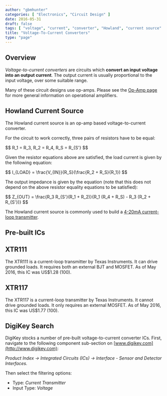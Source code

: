 ```yaml
---
author: "gbmhunter"
categories: [ "Electronics", "Circuit Design" ]
date: 2016-05-31
draft: false
tags: [ "voltage", "current", "converter", "Howland", "current source" ]
title: "Voltage-To-Current Converters"
type: "page"
---
```


## Overview

_Voltage-to-current converters_ are circuits which **convert an input voltage into an output current**. The output current is usually proportional to the input voltage, over some suitable range.

Many of these circuit designs use op-amps. Please see the [Op-Amp page](/electronics/components/op-amps) for more general information on operational amplifiers.

## Howland Current Source

The Howland current source is an op-amp based voltage-to-current converter.

For the circuit to work correctly, three pairs of resistors have to be equal:

<div>$$ R_1 = R_3, R_2 = R_4, R_S = R_{S'} $$</div>

Given the resistor equations above are satisfied, the load current is given by the following equation:

<div>$$ I_{LOAD} = \frac{V_{IN}}{R_S}(\frac{R_2 + R_S}{R_1}) $$</div>

The output impedance is given by the equation (note that this does not depend on the above resistor equality equations to be satisfied):

<div>$$ Z_{OUT} = \frac{R_3 R_{S'}(R_1 + R_2)}{R_1 (R_4 + R_S) - R_3 (R_2 + R_{S'})} $$</div>

The Howland current source is commonly used to build a [4-20mA current-loop transmitter](/electronics/communication-protocols/4-20ma-current-loops).

## Pre-built ICs

## XTR111

The XTR111 is a current-loop transmitter by Texas Instruments. It can drive grounded loads. It requires both an external BJT and MOSFET. As of May 2016, this IC was US$1.28 (100).

## XTR117

The XTR117 is a current-loop transmitter by Texas Instruments. It cannot drive grounded loads. It only requires an external MOSFET. As of May 2016, this IC was US$1.77 (100).

## DigiKey Search

DigiKey stocks a number of pre-built voltage-to-current converter ICs. First, navigate to the following component sub-section on [www.digikey.com](http://www.digikey.com):

_Product Index -> Integrated Circuits (ICs) -> Interface - Sensor and Detector Interfaces._

Then select the filtering options:

* Type: _Current Transmitter_
* Input Type: _Voltage_
